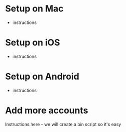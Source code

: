 # Setup on Mac

* instructions

# Setup on iOS

* instructions

# Setup on Android

* instructions

# Add more accounts

Instructions here - we will create a bin script so it's easy